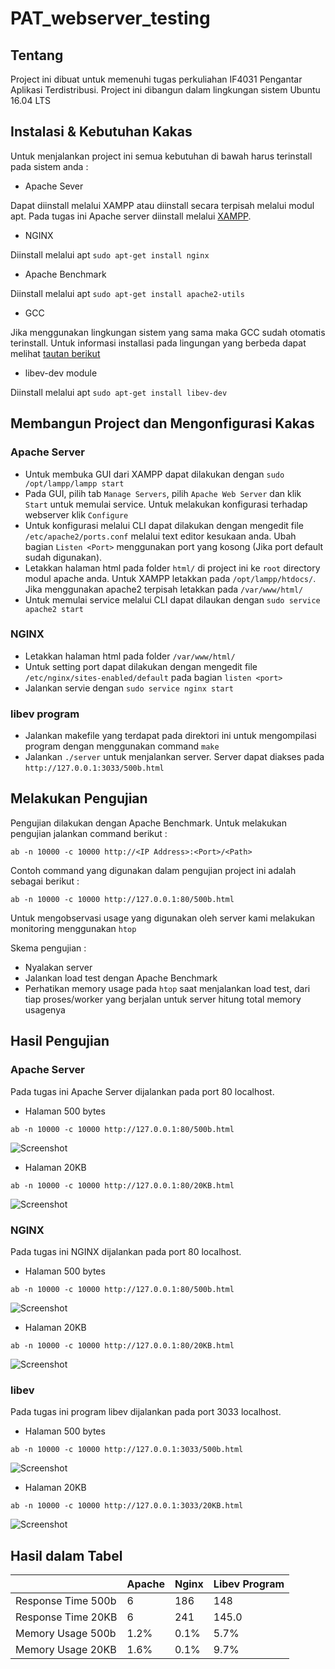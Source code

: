 # PAT_webserver_testing

## Tentang
Project ini dibuat untuk memenuhi tugas perkuliahan IF4031 Pengantar Aplikasi Terdistribusi. Project ini dibangun dalam lingkungan sistem Ubuntu 16.04 LTS

## Instalasi & Kebutuhan Kakas
Untuk menjalankan project ini semua kebutuhan di bawah harus terinstall pada sistem anda :

- Apache Sever

Dapat diinstall melalui XAMPP atau diinstall secara terpisah melalui modul apt. Pada tugas ini Apache server diinstall melalui [XAMPP](https://www.apachefriends.org/download.html).

- NGINX

Diinstall melalui apt `sudo apt-get install nginx`

- Apache Benchmark

Diinstall melalui apt `sudo apt-get install apache2-utils`

- GCC

Jika menggunakan lingkungan sistem yang sama maka GCC sudah otomatis terinstall. Untuk informasi installasi pada lingungan yang berbeda dapat melihat [tautan berikut](https://gcc.gnu.org/install/download.html)

- libev-dev module

Diinstall melalui apt `sudo apt-get install libev-dev`

## Membangun Project dan Mengonfigurasi Kakas

### Apache Server
- Untuk membuka GUI dari XAMPP dapat dilakukan dengan `sudo /opt/lampp/lampp start`
- Pada GUI, pilih tab `Manage Servers`, pilih `Apache Web Server` dan klik `Start` untuk memulai service. Untuk melakukan konfigurasi terhadap webserver klik `Configure`
- Untuk konfigurasi melalui CLI dapat dilakukan dengan mengedit file `/etc/apache2/ports.conf` melalui text editor kesukaan anda. Ubah bagian `Listen <Port>` menggunakan port yang kosong (Jika port default sudah digunakan).
- Letakkan halaman html pada folder `html/` di project ini ke `root` directory modul apache anda. Untuk XAMPP letakkan pada `/opt/lampp/htdocs/`. Jika menggunakan apache2 terpisah letakkan pada `/var/www/html/`
- Untuk memulai service melalui CLI dapat dilaukan dengan `sudo service apache2 start`

### NGINX
- Letakkan halaman html pada folder `/var/www/html/`
- Untuk setting port dapat dilakukan dengan mengedit file `/etc/nginx/sites-enabled/default` pada bagian `listen <port>`
- Jalankan servie dengan `sudo service nginx start`

### libev program
- Jalankan makefile yang terdapat pada direktori ini untuk mengompilasi program dengan menggunakan command `make`
- Jalankan `./server` untuk menjalankan server. Server dapat diakses pada `http://127.0.0.1:3033/500b.html`

## Melakukan Pengujian

Pengujian dilakukan dengan Apache Benchmark. Untuk melakukan pengujian jalankan command berikut :

`ab -n 10000 -c 10000 http://<IP Address>:<Port>/<Path>`

Contoh command yang digunakan dalam pengujian project ini adalah sebagai berikut :

`ab -n 10000 -c 10000 http://127.0.0.1:80/500b.html`

Untuk mengobservasi usage yang digunakan oleh server kami melakukan monitoring menggunakan `htop`

Skema pengujian :
- Nyalakan server
- Jalankan load test dengan Apache Benchmark
- Perhatikan memory usage pada `htop` saat menjalankan load test, dari tiap proses/worker yang berjalan untuk server hitung total memory usagenya

## Hasil Pengujian

### Apache Server
Pada tugas ini Apache Server dijalankan pada port 80 localhost.

- Halaman 500 bytes

`ab -n 10000 -c 10000 http://127.0.0.1:80/500b.html`

![Screenshot](/img/Apache%20500b.png)

- Halaman 20KB

`ab -n 10000 -c 10000 http://127.0.0.1:80/20KB.html`

![Screenshot](/img/Apache%2020KB.png)

### NGINX

Pada tugas ini NGINX dijalankan pada port 80 localhost.

- Halaman 500 bytes

`ab -n 10000 -c 10000 http://127.0.0.1:80/500b.html`

![Screenshot](/img/NGINX%20500b.png)

- Halaman 20KB

`ab -n 10000 -c 10000 http://127.0.0.1:80/20KB.html`

![Screenshot](/img/NGINX%2020KB.png)

### libev

Pada tugas ini program libev dijalankan pada port 3033 localhost.

- Halaman 500 bytes

`ab -n 10000 -c 10000 http://127.0.0.1:3033/500b.html`

![Screenshot](/img/LIBEV%20500b.png)

- Halaman 20KB

`ab -n 10000 -c 10000 http://127.0.0.1:3033/20KB.html`

![Screenshot](/img/LIBEV%2020KB.png)

## Hasil dalam Tabel

|| Apache  | Nginx  | Libev Program  |
|---|---|---|---|
|  Response Time 500b | 6 |  186 | 148  |
|  Response Time 20KB |  6 |  241 | 145.0 |
|  Memory Usage 500b |  1.2% | 0.1%  | 5.7%  |
|  Memory Usage 20KB   | 1.6%  | 0.1%  |  9.7% |
